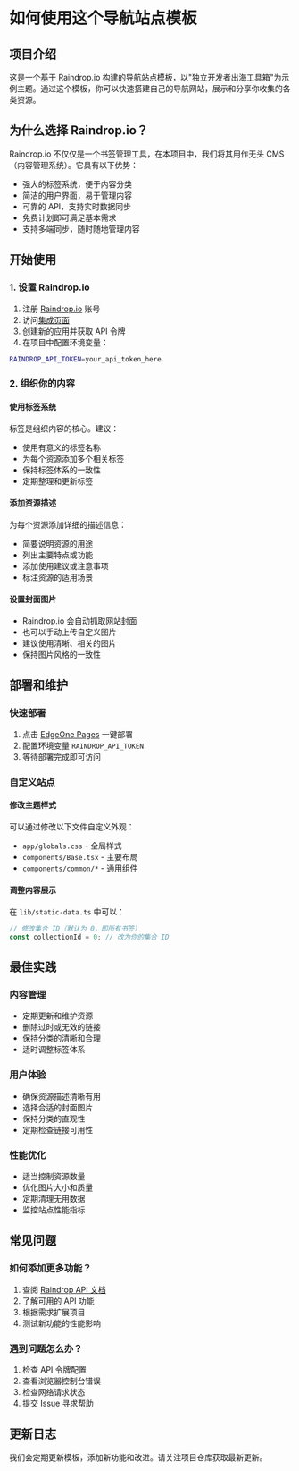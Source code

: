 # 如何使用这个导航站点模板

## 项目介绍

这是一个基于 Raindrop.io 构建的导航站点模板，以"独立开发者出海工具箱"为示例主题。通过这个模板，你可以快速搭建自己的导航网站，展示和分享你收集的各类资源。

## 为什么选择 Raindrop.io？

Raindrop.io 不仅仅是一个书签管理工具，在本项目中，我们将其用作无头 CMS（内容管理系统）。它具有以下优势：

- 强大的标签系统，便于内容分类
- 简洁的用户界面，易于管理内容
- 可靠的 API，支持实时数据同步
- 免费计划即可满足基本需求
- 支持多端同步，随时随地管理内容

## 开始使用

### 1. 设置 Raindrop.io

1. 注册 [Raindrop.io](https://raindrop.io) 账号
2. 访问[集成页面](https://app.raindrop.io/settings/integrations)
3. 创建新的应用并获取 API 令牌
4. 在项目中配置环境变量：

```bash
RAINDROP_API_TOKEN=your_api_token_here
```

### 2. 组织你的内容

#### 使用标签系统

标签是组织内容的核心。建议：

- 使用有意义的标签名称
- 为每个资源添加多个相关标签
- 保持标签体系的一致性
- 定期整理和更新标签

#### 添加资源描述

为每个资源添加详细的描述信息：

- 简要说明资源的用途
- 列出主要特点或功能
- 添加使用建议或注意事项
- 标注资源的适用场景

#### 设置封面图片

- Raindrop.io 会自动抓取网站封面
- 也可以手动上传自定义图片
- 建议使用清晰、相关的图片
- 保持图片风格的一致性

## 部署和维护

### 快速部署

1. 点击 [EdgeOne Pages](https://edgeone.ai/pages/templates/directory) 一键部署
2. 配置环境变量 `RAINDROP_API_TOKEN`
3. 等待部署完成即可访问

### 自定义站点

#### 修改主题样式

可以通过修改以下文件自定义外观：

- `app/globals.css` - 全局样式
- `components/Base.tsx` - 主要布局
- `components/common/*` - 通用组件

#### 调整内容展示

在 `lib/static-data.ts` 中可以：

```typescript
// 修改集合 ID（默认为 0，即所有书签）
const collectionId = 0; // 改为你的集合 ID
```

## 最佳实践

### 内容管理

- 定期更新和维护资源
- 删除过时或无效的链接
- 保持分类的清晰和合理
- 适时调整标签体系

### 用户体验

- 确保资源描述清晰有用
- 选择合适的封面图片
- 保持分类的直观性
- 定期检查链接可用性

### 性能优化

- 适当控制资源数量
- 优化图片大小和质量
- 定期清理无用数据
- 监控站点性能指标

## 常见问题

### 如何添加更多功能？

1. 查阅 [Raindrop API 文档](https://developer.raindrop.io)
2. 了解可用的 API 功能
3. 根据需求扩展项目
4. 测试新功能的性能影响

### 遇到问题怎么办？

1. 检查 API 令牌配置
2. 查看浏览器控制台错误
3. 检查网络请求状态
4. 提交 Issue 寻求帮助

## 更新日志

我们会定期更新模板，添加新功能和改进。请关注项目仓库获取最新更新。
